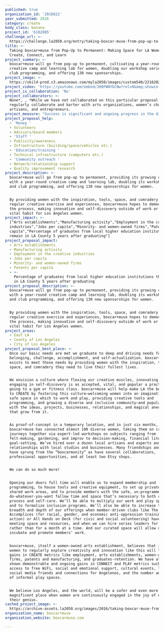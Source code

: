 ```yaml
---
published: true
organization_id: '2016022'
year_submitted: 2016
category: create
body_class: banana
project_id: '6102085'
challenge_url: >-
  https://challenge.la2050.org/entry/taking-boxcar-muse-from-pop-up-to-permanent-making-space-for-la-women-to-create-connect-and-learn
title: >-
  Taking boxcar+muse from Pop-Up to Permanent: Making Space for LA Women to
  Create, Connect, and Learn
project_summary: >-
  boxcar+muse will go from pop-up to permanent, cultivating a year-round
  creative camp and learning lab for women, doubling our workshop series and
  club programming, and offering 130 new sponsorships.
project_image: >-
  https://skild-prod.s3.amazonaws.com/myla2050/images/custom540/2216202144741-team91.jpg
project_video: 'https://youtube.com/embed/200FWNYbCNw?rel=0&amp;showinfo=0'
project_is_collaboration: 'No'
project_collaborators: >-
  None*, , *While we have not collaborated on this particular proposal we
  regularly collaborate and barter with arts organizations, women’s charities,
  artisans, and entrepreneurs.
project_measure: "Success is significant and ongoing progress in the direction of our vision: to provide every woman with the inspiration, tools, space, and comradery she needs to live her fullest life. We measure it using an expanded form of the following dashboard:\n\nQuantitative\no\tMembers, participants\no\tMember retention\no\tReferrals\no\tActive sponsorships (20% min.)\no\tWomen we employ/contract\no\tWeb site visits converted to live visits\no\tVolunteer hours\no\tMembers within 5, 10, and 25 miles\n\nQualitative\no\tTestimonials\no\tMember-driven clubs\no\tProjects, businesses, collaborations, and hires “born in the boxcar”\no\tComparison of diversity index to local demographics\no\tPartnerships with local orgs\no\tRelationships formed\n\nWe use interview, survey, discussion, observation, and web analytics to collect data, allowing us to measure numbers but also to capture the relationships, emotion, and stories that are such strong indicators of our success.\n\nTake the bookkeeper who visits two or three times a month: she reads or builds something; she has easy conversation unrelated to work or family and even tells someone her middle name, unused since marriage; she leaves feeling healthy-minded and joyful. She doesn’t start a company or singing lessons, or write a memoir. She isn’t on a dashboard. But she’s also a success story. Because the process of creating or having a hobby “for its own sake” has healthy and transformative results, and ripple effects from a healthy community can spread across a city and beyond…"
project_proposal_help:
  - 'Money '
  - Volunteers
  - Advisors/board members
  - 'Staff '
  - Publicity/awareness
  - Infrastructure (building/space/vehicles etc.)
  - 'Education/training '
  - Technical infrastructure (computers etc.)
  - 'Community outreach '
  - Network/relationship support
  - Quality improvement research
project_description: >-
  boxcar+muse will go from pop-up to permanent, providing its growing community
  with a year-round creative camp and learning lab, doubling its workshop series
  and club programming, and offering 130 new sponsorships for women. 


  By providing women with the inspiration, tools, space, and comradery for
  regular creative exercise and experiences, boxcar+muse hopes to democratize
  the process, making innovation and self-discovery outside of work or family a
  vital habit for Los Angeles women.
project_impact: >-
  ["Arts establishments","Manufacturing activity","Employment in the creative
  industries","Jobs per capita","Minority- and women-owned firms","Patents per
  capita","Percentage of graduates from local higher education institutions that
  remain in LA County 5 years after graduating"]
project_proposal_impact:
  - Arts establishments
  - Manufacturing activity
  - Employment in the creative industries
  - Jobs per capita
  - Minority- and women-owned firms
  - Patents per capita
  - >-
    Percentage of graduates from local higher education institutions that remain
    in LA County 5 years after graduating
project_proposal_description: >-
  boxcar+muse will go from pop-up to permanent, providing its growing community
  with a year-round creative camp and learning lab, doubling its workshop series
  and club programming, and offering 130 new sponsorships for women. 


  By providing women with the inspiration, tools, space, and comradery for
  regular creative exercise and experiences, boxcar+muse hopes to democratize
  the process, making innovation and self-discovery outside of work or family a
  vital habit for Los Angeles women.
project_areas:
  - East LA
  - County of Los Angeles
  - City of Los Angeles
project_proposal_best_place: >-
  Once our basic needs are met we graduate to deep and driving needs for
  belonging, challenge, accomplishment, and self-actualization. boxcar+muse
  exists to meet those needs by providing women with the inspiration, tools,
  space, and comradery they need to live their fullest lives.


  We envision a culture where flexing our creative muscles, innovating, and
  engaging in self-discovery is as accepted, vital, and popular a practice as is
  going to a gym or fitness class. boxcar+muse will help make LA the best place
  to CREATE by fostering this culture—welcoming women into an imaginative and
  safe space in which to work and play, providing creative tools and
  programming, and growing a diverse and inclusive community—and populating LA
  with the ideas, projects, businesses, relationships, and magical anecdotes
  that grow from it.


  As proof-of-concept in a temporary location, and in just six months,
  boxcar+muse has connected almost 100 diverse women, taking them on creative
  journeys together via expert-led workshops on subjects ranging from
  felt-making, gardening, and improv to decision-making, financial literacy, and
  goal-setting. We’ve hired over a dozen local artisans and experts and forged
  relationships with local studios and businesses. Many friendships and barters
  have sprung from the “boxcarmunity” as have several collaborations,
  professional opportunities, and at least two Etsy shops.


  We can do so much more!


  Opening our doors full time will enable us to expand membership and
  programming, to house tools and creative equipment, to set up private and
  shared work areas, and to provide members with the safe, un-programmed,
  do-whatever-you-want fallow time and space that’s necessary to both creative
  process and self-care. We’ll be able to multiply our work and play sponsorship
  and to formalize inclusion programs. We’ll also be able to increase the
  breadth and depth of our offerings when member-driven clubs like The
  Accomplices (for racial, gender, and economic anti-oppression training and
  action) or All Hands on Deck (for civic and social volunteering) have regular
  meeting space and resources, and when we can hire series leaders for the year
  rather than for a month at a time. And our curated space will allow us to both
  incubate and promote members’ work.


  boxcar+muse, itself a women-owned arts establishment, believes that inspiring
  women to regularly explore creativity and innovation like this will lead to
  gains in CREATE metrics like employment, arts establishments, women-owned
  firms, patents and manufacturing, and graduates-retention. We have already
  shown demonstrable and ongoing gains in CONNECT and PLAY metrics such as
  access to free WiFi, social and emotional support, cultural events, local
  social media friends and connections for Angelenos, and the number and quality
  of informal play spaces.


  We believe Los Angeles, and the world, will be a safer and even more
  magnificent place when women are continuously engaged in the joy of exercising
  their genius.
cached_project_image: >-
  https://archive-assets.la2050.org/images/2016/taking-boxcar-muse-from-pop-up-to-permanent-making-space-for-la-women-to-create-connect-and-learn/skild-prod.s3.amazonaws.com/myla2050/images/custom540/2216202144741-team91.jpg
organization_name: boxcar+muse
organization_website: boxcarmuse.com

---
```

